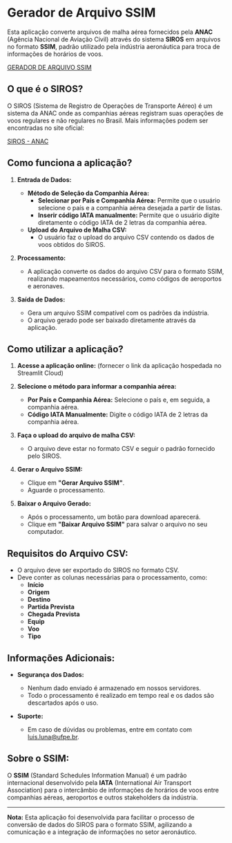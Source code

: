 # Gerador de Arquivo SSIM

Esta aplicação converte arquivos de malha aérea fornecidos pela **ANAC** (Agência Nacional de Aviação Civil) através do sistema **SIROS** em arquivos no formato **SSIM**, padrão utilizado pela indústria aeronáutica para troca de informações de horários de voos.

[GERADOR DE ARQUIVO SSIM](https://gerador-ssim-me42pp9k4m78esyvgvreyw.streamlit.app/)

## **O que é o SIROS?**

O SIROS (Sistema de Registro de Operações de Transporte Aéreo) é um sistema da ANAC onde as companhias aéreas registram suas operações de voos regulares e não regulares no Brasil. Mais informações podem ser encontradas no site oficial:

[SIROS - ANAC](https://siros.anac.gov.br/SIROS/view/registro/frmConsultaVoos)

## **Como funciona a aplicação?**

1. **Entrada de Dados:**
   - **Método de Seleção da Companhia Aérea:**
     - **Selecionar por País e Companhia Aérea:** Permite que o usuário selecione o país e a companhia aérea desejada a partir de listas.
     - **Inserir código IATA manualmente:** Permite que o usuário digite diretamente o código IATA de 2 letras da companhia aérea.
   - **Upload do Arquivo de Malha CSV:**
     - O usuário faz o upload do arquivo CSV contendo os dados de voos obtidos do SIROS.

2. **Processamento:**
   - A aplicação converte os dados do arquivo CSV para o formato SSIM, realizando mapeamentos necessários, como códigos de aeroportos e aeronaves.

3. **Saída de Dados:**
   - Gera um arquivo SSIM compatível com os padrões da indústria.
   - O arquivo gerado pode ser baixado diretamente através da aplicação.

## **Como utilizar a aplicação?**

1. **Acesse a aplicação online:** (fornecer o link da aplicação hospedada no Streamlit Cloud)

2. **Selecione o método para informar a companhia aérea:**
   - **Por País e Companhia Aérea:** Selecione o país e, em seguida, a companhia aérea.
   - **Código IATA Manualmente:** Digite o código IATA de 2 letras da companhia aérea.

3. **Faça o upload do arquivo de malha CSV:**
   - O arquivo deve estar no formato CSV e seguir o padrão fornecido pelo SIROS.

4. **Gerar o Arquivo SSIM:**
   - Clique em **"Gerar Arquivo SSIM"**.
   - Aguarde o processamento.

5. **Baixar o Arquivo Gerado:**
   - Após o processamento, um botão para download aparecerá.
   - Clique em **"Baixar Arquivo SSIM"** para salvar o arquivo no seu computador.

## **Requisitos do Arquivo CSV:**

- O arquivo deve ser exportado do SIROS no formato CSV.
- Deve conter as colunas necessárias para o processamento, como:
  - **Início**
  - **Origem**
  - **Destino**
  - **Partida Prevista**
  - **Chegada Prevista**
  - **Equip**
  - **Voo**
  - **Tipo**

## **Informações Adicionais:**

- **Segurança dos Dados:**
  - Nenhum dado enviado é armazenado em nossos servidores.
  - Todo o processamento é realizado em tempo real e os dados são descartados após o uso.

- **Suporte:**
  - Em caso de dúvidas ou problemas, entre em contato com luis.luna@ufpe.br.

## **Sobre o SSIM:**

O **SSIM** (Standard Schedules Information Manual) é um padrão internacional desenvolvido pela **IATA** (International Air Transport Association) para o intercâmbio de informações de horários de voos entre companhias aéreas, aeroportos e outros stakeholders da indústria.

---

**Nota:** Esta aplicação foi desenvolvida para facilitar o processo de conversão de dados do SIROS para o formato SSIM, agilizando a comunicação e a integração de informações no setor aeronáutico.

